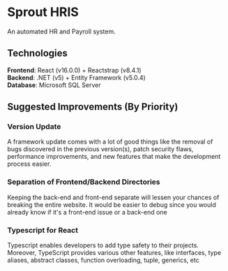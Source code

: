 # Sprout HRIS
An automated HR and Payroll system.

## Technologies

<div><b>Frontend</b>: React (v16.0.0) + Reactstrap (v8.4.1) </div>
<div><b>Backend</b>: .NET (v5) + Entity Framework (v5.0.4) </div>
<div><b>Database</b>: Microsoft SQL Server </div>

## Suggested Improvements (By Priority)

### Version Update
A framework update comes with a lot of good things like the removal of bugs discovered in the previous version(s), patch security flaws, performance improvements, and new features that make the development process easier.

### Separation of Frontend/Backend Directories
Keeping the back-end and front-end separate will lessen your chances of breaking the entire website. It would be easier to debug since you would already know if it's a front-end issue or a back-end one

### Typescript for React
Typescript enables developers to add type safety to their projects. Moreover, TypeScript provides various other features, like interfaces, type aliases, abstract classes, function overloading, tuple, generics, etc
